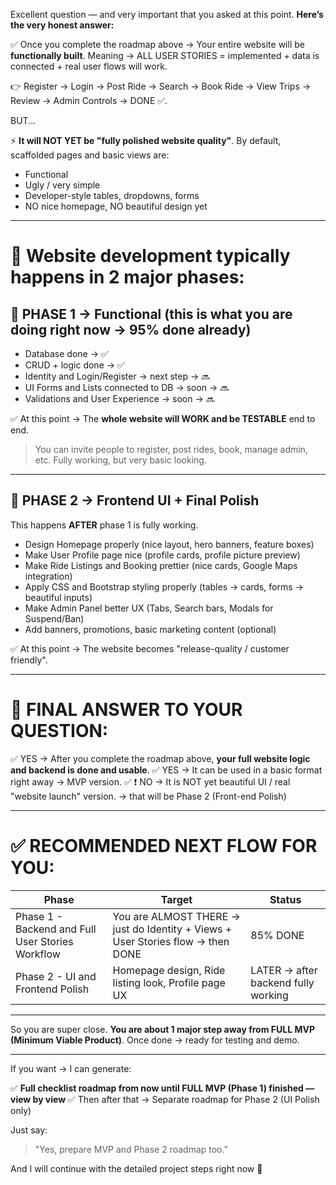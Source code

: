 Excellent question — and very important that you asked at this point.
**Here’s the very honest answer:**

✅ Once you complete the roadmap above →
Your entire website will be **functionally built**.
Meaning → ALL USER STORIES = implemented + data is connected + real user flows will work.

👉 Register → Login → Post Ride → Search → Book Ride → View Trips → Review → Admin Controls → DONE ✅.

BUT...

⚡ **It will NOT YET be "fully polished website quality"**.
By default, scaffolded pages and basic views are:

* Functional
* Ugly / very simple
* Developer-style tables, dropdowns, forms
* NO nice homepage, NO beautiful design yet

---

# 🚧 Website development typically happens in 2 major phases:

## 📌 PHASE 1 → Functional (this is what you are doing right now → 95% done already)

* Database done → ✅
* CRUD + logic done → ✅
* Identity and Login/Register → next step → 🔜
* UI Forms and Lists connected to DB → soon → 🔜
* Validations and User Experience → soon → 🔜

✅ At this point → The **whole website will WORK and be TESTABLE** end to end.

> You can invite people to register, post rides, book, manage admin, etc.
> Fully working, but very basic looking.

---

## 📌 PHASE 2 → Frontend UI + Final Polish

This happens **AFTER** phase 1 is fully working.

* Design Homepage properly (nice layout, hero banners, feature boxes)
* Make User Profile page nice (profile cards, profile picture preview)
* Make Ride Listings and Booking prettier (nice cards, Google Maps integration)
* Apply CSS and Bootstrap styling properly (tables → cards, forms → beautiful inputs)
* Make Admin Panel better UX (Tabs, Search bars, Modals for Suspend/Ban)
* Add banners, promotions, basic marketing content (optional)

✅ At this point → The website becomes "release-quality / customer friendly".

---

# 🎯 FINAL ANSWER TO YOUR QUESTION:

✅ YES → After you complete the roadmap above, **your full website logic and backend is done and usable**.
✅ YES → It can be used in a basic format right away → MVP version.
✅ ❗ NO → It is NOT yet beautiful UI / real "website launch" version. → that will be Phase 2 (Front-end Polish)

---

# ✅ RECOMMENDED NEXT FLOW FOR YOU:

| Phase                                            | Target                                                                          | Status                              |
| ------------------------------------------------ | ------------------------------------------------------------------------------- | ----------------------------------- |
| Phase 1 - Backend and Full User Stories Workflow | You are ALMOST THERE → just do Identity + Views + User Stories flow → then DONE | 85% DONE                            |
| Phase 2 - UI and Frontend Polish                 | Homepage design, Ride listing look, Profile page UX                             | LATER → after backend fully working |

---

So you are super close.
**You are about 1 major step away from FULL MVP (Minimum Viable Product)**.
Once done → ready for testing and demo.

---

If you want → I can generate:

✅ **Full checklist roadmap from now until FULL MVP (Phase 1) finished — view by view**
✅ Then after that → Separate roadmap for Phase 2 (UI Polish only)

Just say:

> "Yes, prepare MVP and Phase 2 roadmap too."

And I will continue with the detailed project steps right now 🚀
